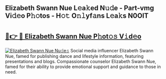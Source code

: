 ## Elizabeth Swann Nue L𝚎a𝚔ed N𝚞𝚍e - Part-vmg Vi𝚍𝚎o P𝚑𝚘tos - H𝚘𝚝 O𝚗𝚕yf𝚊ns L𝚎a𝚔s N0OIT

# <h2><a href="http://kf2h3k7.oniu.top/?m=Elizabeth+Swann+Nue">🔗👉 🔴 Elizabeth Swann Nue P𝚑ot𝚘𝚜 V𝚒d𝚎o</a></h2>

[![Elizabeth Swann Nue Nu𝚍e𝚜](https://i.imgur.com/0qMVB7G.gif)](http://kf2h3k7.oniu.top/?m=Elizabeth+Swann+Nue)
Social media influencer Elizabeth Swann Nue, famed for publishing dance and lifestyle information, featuring presentations and blogs. Compassionate counselor Elizabeth Swann Nue, famed for their ability to provide emotional support and guidance to those in need.  
